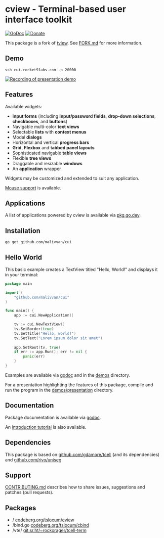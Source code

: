 # cview - Terminal-based user interface toolkit
[![GoDoc](https://codeberg.org/tslocum/godoc-static/raw/branch/master/badge.svg)](https://docs.rocket9labs.com/github.com/malivvan/cui)
[![Donate](https://img.shields.io/liberapay/receives/rocket9labs.com.svg?logo=liberapay)](https://liberapay.com/rocket9labs.com)

This package is a fork of [tview](https://github.com/rivo/tview).
See [FORK.md](https://github.com/malivvan/cui/src/branch/master/FORK.md) for more information.

## Demo

`ssh cui.rocket9labs.com -p 20000`

[![Recording of presentation demo](https://github.com/malivvan/cui/raw/branch/master/cui.svg)](https://github.com/malivvan/cui/src/branch/master/demos/presentation)

## Features

Available widgets:

- __Input forms__ (including __input/password fields__, __drop-down selections__, __checkboxes__, and __buttons__)
- Navigable multi-color __text views__
- Selectable __lists__ with __context menus__
- Modal __dialogs__
- Horizontal and vertical __progress bars__
- __Grid__, __Flexbox__ and __tabbed panel layouts__
- Sophisticated navigable __table views__
- Flexible __tree views__
- Draggable and resizable __windows__
- An __application__ wrapper

Widgets may be customized and extended to suit any application.

[Mouse support](https://docs.rocket9labs.com/github.com/malivvan/cui#hdr-Mouse_Support) is available.

## Applications

A list of applications powered by cview is available via [pkg.go.dev](https://pkg.go.dev/github.com/malivvan/cui?tab=importedby).

## Installation

```bash
go get github.com/malivvan/cui
```

## Hello World

This basic example creates a TextView titled "Hello, World!" and displays it in your terminal:

```go
package main

import (
	"github.com/malivvan/cui"
)

func main() {
	app := cui.NewApplication()

	tv := cui.NewTextView()
	tv.SetBorder(true)
	tv.SetTitle("Hello, world!")
	tv.SetText("Lorem ipsum dolor sit amet")
	
	app.SetRoot(tv, true)
	if err := app.Run(); err != nil {
		panic(err)
	}
}
```

Examples are available via [godoc](https://docs.rocket9labs.com/github.com/malivvan/cui#pkg-examples)
and in the [demos](https://github.com/malivvan/cui/src/branch/master/demos) directory.

For a presentation highlighting the features of this package, compile and run
the program in the [demos/presentation](https://github.com/malivvan/cui/src/branch/master/demos/presentation) directory.

## Documentation

Package documentation is available via [godoc](https://docs.rocket9labs.com/github.com/malivvan/cui).

An [introduction tutorial](https://rocket9labs.com/post/tview-and-you/) is also available.

## Dependencies

This package is based on [github.com/gdamore/tcell](https://github.com/gdamore/tcell)
(and its dependencies) and [github.com/rivo/uniseg](https://github.com/rivo/uniseg).

## Support

[CONTRIBUTING.md](https://github.com/malivvan/cui/src/branch/master/CONTRIBUTING.md) describes how to share
issues, suggestions and patches (pull requests).

## Packages
- / [codeberg.org/tslocum/cview](https://codeberg.org/tslocum/cview/src/commit/242e7c1f1b61a4b3722a1afb45ca1165aefa9a59)
- /bind.go [codeberg.org/tslocum/cbind](https://codeberg.org/tslocum/cbind/src/commit/5cd49d3cfccbe4eefaab8a5282826aa95100aa42)
- /vte/ [git.sr.ht/~rockorager/tcell-term](https://git.sr.ht/~rockorager/tcell-term/refs/v0.10.0)